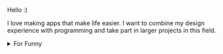

Hello :) 

I love making apps that make life easier. I want to combine my design experience with programming and take part in larger projects in this field.

<details>

<summary>For Funny</summary>




<!--START_SECTION:waka-->
![Code Time](http://img.shields.io/badge/Code%20Time-193%20hrs%2046%20mins-blue)

![Profile Views](http://img.shields.io/badge/Profile%20Views-2-blue)

**🐱 My GitHub Data** 

> 🏆 603 Contributions in the Year 2022
 > 
> 📦 77.4 kB Used in GitHub's Storage 
 > 
> 💼 Opted to Hire
 > 
> 📜 52 Public Repositories 
 > 
> 🔑 2 Private Repositories  
 > 
**I'm a Night 🦉** 

```text
🌞 Morning    90 commits     ████░░░░░░░░░░░░░░░░░░░░░   16.57% 
🌆 Daytime    160 commits    ███████░░░░░░░░░░░░░░░░░░   29.47% 
🌃 Evening    138 commits    ██████░░░░░░░░░░░░░░░░░░░   25.41% 
🌙 Night      155 commits    ███████░░░░░░░░░░░░░░░░░░   28.55%

```
📅 **I'm Most Productive on Monday** 

```text
Monday       106 commits    █████░░░░░░░░░░░░░░░░░░░░   19.52% 
Tuesday      55 commits     ██░░░░░░░░░░░░░░░░░░░░░░░   10.13% 
Wednesday    70 commits     ███░░░░░░░░░░░░░░░░░░░░░░   12.89% 
Thursday     70 commits     ███░░░░░░░░░░░░░░░░░░░░░░   12.89% 
Friday       102 commits    ████░░░░░░░░░░░░░░░░░░░░░   18.78% 
Saturday     59 commits     ██░░░░░░░░░░░░░░░░░░░░░░░   10.87% 
Sunday       81 commits     ███░░░░░░░░░░░░░░░░░░░░░░   14.92%

```


📊 **This Week I Spent My Time On** 

```text
⌚︎ Time Zone: Europe/Istanbul

💬 Programming Languages: 
JavaScript               1 hr 17 mins        █████████████░░░░░░░░░░░░   54.32% 
TypeScript               33 mins             █████░░░░░░░░░░░░░░░░░░░░   23.4% 
CSS                      23 mins             ████░░░░░░░░░░░░░░░░░░░░░   16.79% 
JSON                     6 mins              █░░░░░░░░░░░░░░░░░░░░░░░░   4.69% 
Markdown                 0 secs              ░░░░░░░░░░░░░░░░░░░░░░░░░   0.54%

🐱‍💻 Projects: 
frontendship             1 hr 33 mins        ████████████████░░░░░░░░░   66.01% 
hikariops                48 mins             ████████░░░░░░░░░░░░░░░░░   33.95% 
halid.dev                0 secs              ░░░░░░░░░░░░░░░░░░░░░░░░░   0.03%

```

**I Mostly Code in JavaScript** 

```text
JavaScript               20 repos            ████████████░░░░░░░░░░░░░   48.78% 
HTML                     7 repos             ████░░░░░░░░░░░░░░░░░░░░░   17.07% 
CSS                      6 repos             ███░░░░░░░░░░░░░░░░░░░░░░   14.63% 
Swift                    5 repos             ███░░░░░░░░░░░░░░░░░░░░░░   12.2% 
TypeScript               2 repos             █░░░░░░░░░░░░░░░░░░░░░░░░   4.88%

```



 Last Updated on 29/10/2022 18:50:01 UTC
<!--END_SECTION:waka-->

</details>
